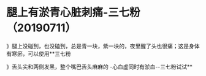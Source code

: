 # 腿上有淤青心脏刺痛-三七粉（20190711）

》腿上没碰到，也没磕到，总是青一块，紫一块的，夜里醒了头也很痛；这是身体有寒瘀，可以使用**三七粉

》舌头尖和两侧发黑，整个嘴巴舌头麻麻的 -心血虚同时有淤血--三七粉试试**
